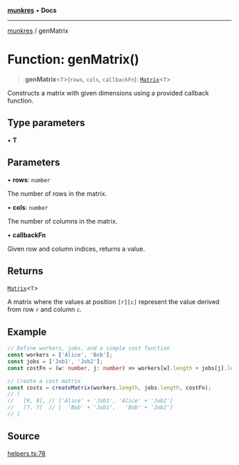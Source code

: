 [**munkres**](../README.md) • **Docs**

***

[munkres](../globals.md) / genMatrix

# Function: genMatrix()

> **genMatrix**\<`T`\>(`rows`, `cols`, `callbackFn`): [`Matrix`](../type-aliases/Matrix.md)\<`T`\>

Constructs a matrix with given dimensions
using a provided callback function.

## Type parameters

• **T**

## Parameters

• **rows**: `number`

The number of rows in the matrix.

• **cols**: `number`

The number of columns in the matrix.

• **callbackFn**

Given row and column indices, returns a value.

## Returns

[`Matrix`](../type-aliases/Matrix.md)\<`T`\>

A matrix where the values at position `[r][c]`
represent the value derived from row `r` and column `c`.

## Example

```typescript
// Define workers, jobs, and a simple cost function
const workers = ['Alice', 'Bob'];
const jobs = ['Job1', 'Job2'];
const costFn = (w: number, j: number) => workers[w].length + jobs[j].length;

// Create a cost matrix
const costs = createMatrix(workers.length, jobs.length, costFn);
// [
//   [9, 9], // ['Alice' + 'Job1', 'Alice' + 'Job2']
//   [7, 7]  // [  'Bob' + 'Job1',   'Bob' + 'Job2']
// ]
```

## Source

[helpers.ts:78](https://github.com/havelessbemore/munkres/blob/5ace585f0cdcff36ea78e3571791e71f76cf4bc5/src/helpers.ts#L78)
